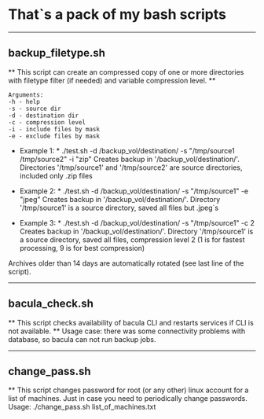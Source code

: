 # That`s a pack of my bash scripts
____
## backup_filetype.sh

** This script can create an compressed copy of one or more directories with filetype filter (if needed) and variable compression level. **

```
Arguments:
-h - help
-s - source dir
-d - destination dir
-c - compression level
-i - include files by mask
-e - exclude files by mask
```

* Example 1: * ./test.sh -d /backup_vol/destination/ -s "/tmp/source1 /tmp/source2" -i "zip"
Creates backup in '/backup_vol/destination/'. Directories '/tmp/source1' and '/tmp/source2' are source directories, included only .zip files

* Example 2: * ./test.sh -d /backup_vol/destination/ -s "/tmp/source1" -e "jpeg"
Creates backup in '/backup_vol/destination/'. Directory '/tmp/source1' is a source directory, saved all files but .jpeg`s

* Example 3: * ./test.sh -d /backup_vol/destination/ -s "/tmp/source1" -c 2
Creates backup in '/backup_vol/destination/'. Directory '/tmp/source1' is a source directory, saved all files, compression level 2 (1 is for fastest processing, 9 is for best compression)

Archives older than 14 days are automatically rotated (see last line of the script).

____
## bacula_check.sh

** This script checks availability of bacula CLI and restarts services if CLI is not available. **
Usage case: there was some connectivity problems with database, so bacula can not run backup jobs.

____
## change_pass.sh
** This script changes password for root (or any other) linux account for a list of machines. Just in case you need to periodically change passwords.
Usage: ./change_pass.sh list_of_machines.txt
